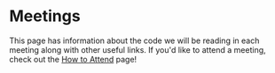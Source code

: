 # Meetings

This page has information about the code we will be reading in each meeting along with other useful links. If you'd like to attend a meeting, check out the [How to Attend](./meetings/how_to_attend.md) page!